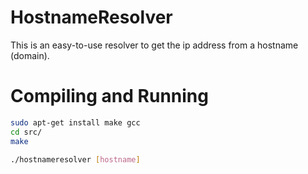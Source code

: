 # HostnameResolver
This is an easy-to-use resolver to get the ip address from a hostname (domain).

# Compiling and Running
```bash
sudo apt-get install make gcc
cd src/
make
```

```bash
./hostnameresolver [hostname]
```
